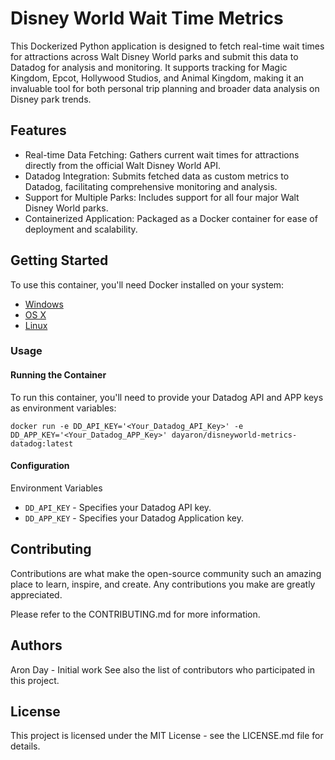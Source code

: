# Disney World Wait Time Metrics

This Dockerized Python application is designed to fetch real-time wait times for attractions across Walt Disney World parks and submit this data to Datadog for analysis and monitoring. It supports tracking for Magic Kingdom, Epcot, Hollywood Studios, and Animal Kingdom, making it an invaluable tool for both personal trip planning and broader data analysis on Disney park trends.

## Features
- Real-time Data Fetching: Gathers current wait times for attractions directly from the official Walt Disney World API.
- Datadog Integration: Submits fetched data as custom metrics to Datadog, facilitating comprehensive monitoring and analysis.
- Support for Multiple Parks: Includes support for all four major Walt Disney World parks.
- Containerized Application: Packaged as a Docker container for ease of deployment and scalability.

## Getting Started
To use this container, you'll need Docker installed on your system:

- [Windows](https://docs.docker.com/windows/started)
- [OS X](https://docs.docker.com/mac/started/)
- [Linux](https://docs.docker.com/linux/started/)

### Usage

#### Running the Container

To run this container, you'll need to provide your Datadog API and APP keys as environment variables:

```shell
docker run -e DD_API_KEY='<Your_Datadog_API_Key>' -e DD_APP_KEY='<Your_Datadog_APP_Key>' dayaron/disneyworld-metrics-datadog:latest
```

#### Configuration

Environment Variables

* `DD_API_KEY` - Specifies your Datadog API key.
* `DD_APP_KEY` - Specifies your Datadog Application key.

## Contributing
Contributions are what make the open-source community such an amazing place to learn, inspire, and create. Any contributions you make are greatly appreciated.


Please refer to the CONTRIBUTING.md for more information.

## Authors
Aron Day - Initial work
See also the list of contributors who participated in this project.

## License
This project is licensed under the MIT License - see the LICENSE.md file for details.